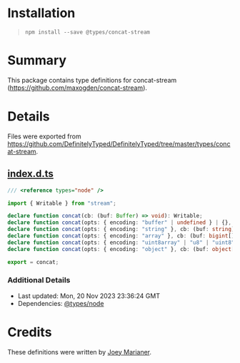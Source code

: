# Installation
> `npm install --save @types/concat-stream`

# Summary
This package contains type definitions for concat-stream (https://github.com/maxogden/concat-stream).

# Details
Files were exported from https://github.com/DefinitelyTyped/DefinitelyTyped/tree/master/types/concat-stream.
## [index.d.ts](https://github.com/DefinitelyTyped/DefinitelyTyped/tree/master/types/concat-stream/index.d.ts)
````ts
/// <reference types="node" />

import { Writable } from "stream";

declare function concat(cb: (buf: Buffer) => void): Writable;
declare function concat(opts: { encoding: "buffer" | undefined } | {}, cb: (buf: Buffer) => void): Writable;
declare function concat(opts: { encoding: "string" }, cb: (buf: string) => void): Writable;
declare function concat(opts: { encoding: "array" }, cb: (buf: bigint[]) => void): Writable;
declare function concat(opts: { encoding: "uint8array" | "u8" | "uint8" }, cb: (buf: Uint8Array) => void): Writable;
declare function concat(opts: { encoding: "object" }, cb: (buf: object[]) => void): Writable;

export = concat;

````

### Additional Details
 * Last updated: Mon, 20 Nov 2023 23:36:24 GMT
 * Dependencies: [@types/node](https://npmjs.com/package/@types/node)

# Credits
These definitions were written by [Joey Marianer](https://github.com/jmarianer).
